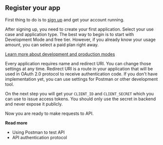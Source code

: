 ## Register your app

First thing to do is to [sign up](https://app.makini.io/register) and get your account running.

After signing up, you need to create your first application. Select your use case and application type.
The best way to begin is to start with Development Mode and free tier. However, if you already know your usage amount,
you can select a paid plan right away.

[Learn more about development and production modes](http://#)

Every application requires name and redirect URI. You can change those settings at any time.
Redirect URI is a route in your application that will be used in OAuth 2.0 protocol to receive authentication code.
If you don't have implementation yet, you can use settings for Postman or other development tool.

On the next step you will get your `CLIENT_ID` and `CLIENT_SECRET` which you can use to issue access tokens.
You should only use the secret in backend and never expose it publicly.

Now you are ready to make requests to API.

**Read more**
* Using Postman to test API
* API authentication protocol
